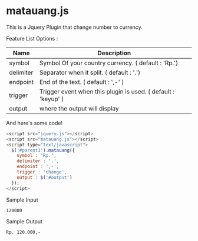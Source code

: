 # matauang.js

This is a Jquery Plugin that change number to currency.

Feature List Options : 

Name  | Description
------------- | -------------
symbol  | Symbol Of your country currency. ( default : 'Rp.')
delimiter  | Separator when it split. ( default : '.')
endpoint | End of the text. ( default : ',-' )
trigger | Trigger event when this plugin is used. ( default : 'keyup' )
output | where the output will display

And here's some code!

```javascript
<script src="jquery.js"></script>
<script src="matauang.js"></script>
<script type="text/javascript">
  $('#parent1').matauang({
    symbol : 'Rp.',
    delimiter : '.',
    endpoint : ',-',
    trigger : 'change',
    output : $('#output')
  });
</script>
```
Sample Input

```html
120000
```

Sample Output 

```html
Rp. 120.000,-
```
